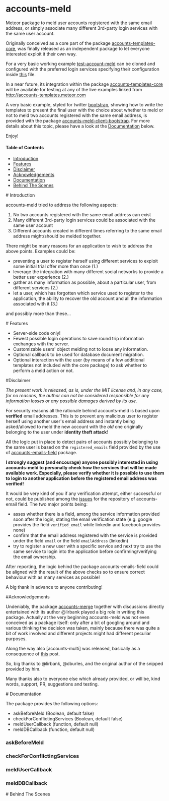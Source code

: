 accounts-meld
=============

Meteor package to meld user accounts registered with the same email address, or simply associate many different 3rd-party login services with the same user account.

Originally conceived as a core part of the package [accounts-templates-core](https://atmospherejs.com/package/accounts-templates-core), was finally released as an independent package to let everyone interested exploit it their own way.

For a very basic working example [test-account-meld](https://github.com/splendido/test-accounts-meld) can be cloned and configured with the preferred login services specifying their configuration inside [this](https://github.com/splendido/test-accounts-meld/blob/master/server/accounts.js) file.

In a near future, its integration within the package [accounts-templates-core](https://atmospherejs.com/package/accounts-templates-core) will be available for testing at any of the live examples linked from http://accounts-templates.meteor.com

A very basic example, styled for twitter [bootstrap](http://getbootstrap.com/), showing how to write the templates to present the final user with the choice about whether to meld or not to meld two accounts registered with the same email address, is provided with the package [accounts-meld-client-bootstrap](https://atmospherejs.com/package/accounts-meld-client-bootstrap).
For more details about this topic, please have a look at the [Documentation](#Documentation) below.

Enjoy!


#### Table of Contents
* [Introduction](#Introduction)
* [Features](#Features)
* [Disclaimer](#Disclaimer)
* [Acknowledgements](#Acknowledgements)
* [Documentation](#Documentation)
* [Behind The Scenes](#BehindTheScenes)


<a name="Introduction"/>
# Introduction

accounts-meld tried to address the following aspects:

1. No two accounts registered with the same email address can exist
2. Many different 3rd-party login services could be associated with the same user account
3. Different accounts created in different times referring to the same email address might/should be melded together.

There might be many reasons for an application to wish to address the above points. Examples could be:

* preventing a user to register herself using different services to exploit some initial trial offer more than once (1.)
* leverage the integration with many different social networks to provide a better user experience (2.)
* gather as many information as possible, about a particular user, from different services (2.)
*  let a user, which has forgotten which service used to register to the application, the ability to recover the old account and all the information associated with it (3.)

and possibly more than these...


<a name="Features"/>
# Features

* Server-side code only!
* Fewest possible login operations to save round trip information exchanges with the server.
* Customizable users' object melding not to loose any information.
* Optional callback to be used for database document migration.
* Optional interaction with the user (by means of a few additional templates not included with the core package) to ask whether to perform a meld action or not.


<a name="Disclaimer"/>
#Disclaimer

*The present work is released, as is, under the MIT license and, in any case, for no reasons, the author can not be considered responsible for any information losses or any possible damages derived by its use.*

For security reasons all the rationale behind accounts-meld is based upon **verified** email addresses. This is to prevent any malicious user to register herself using another user's email address and instantly being asked/allowed to meld the new account with the *old* one originally belonging to the user under **identity theft attack**!

All the logic put in place to detect pairs of accounts possibly belonging to the same user is based on the `registered_emails` field provided by the use of [accounts-emails-field](https://atmospherejs.com/package/accounts-emails-field) package.

**I strongly suggest (and encourage) anyone possibly interested in using accounts-meld to personally check how the services that will be made available work. Especially, please verify whether it is possible to use them to login to another application before the registered email address was verified!**

It would be very kind of you if any verification attempt, either successful or not, could be published among the [issues](https://github.com/splendido/meteor-accounts-emails-field/issues) for the repository of accounts-email field. The two major points being:

* asses whether there is a field, among the service information provided soon after the login, stating the email verification state (e.g. google provides the field `verified_email` while linkedin and facebook provides none)
* confirm that the email address registered with the service is provided under the field `email` or the field `emailAddress` (linkedin)
* try to register a new user with a specific service and next try to use the same service to login into the application before confirming/verifying the email ownership.

After reporting, the logic behind the package accounts-emails-field could be aligned with the result of the above checks so to ensure correct behaviour with as many services as possible!

A big thank in advance to anyone contributing!


<a name="Acknowledgements"/>
#Acknowledgements

Undeniably, the package [accounts-merge](https://atmospherejs.com/package/accounts-merge) together with discussions directly entertained with its author @lirbank played a big role in writing this package. Actually at the very beginning accounts-meld was not even conceived as a package itself: only after a bit of googling around and various thinking the decision was taken, mainly because there was quite a bit of work involved and different projects might had different peculiar purposes.

Along the way also [accounts-multi] was released, basically as a consequence of [this](https://groups.google.com/forum/#!topic/meteor-talk/pfXfnX4qNzo) post.

So, big thanks to @lirbank, @dburles, and the original author of the snipped provided by him.

Many thanks also to everyone else which already provided, or will be, kind words, support, PR, suggestions and testing.


<a name="Documentation"/>
# Documentation

The package provides the following options:

* askBeforeMeld (Boolean, default false)
* checkForConflictingServices (Boolean, default false)
* meldUserCallback (function, default null)
* meldDBCallback (function, default null)

### askBeforeMeld

### checkForConflictingServices

### meldUserCallback

### meldDBCallback


<a name="BehindTheScenes"/>
# Behind The Scenes
